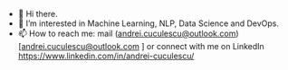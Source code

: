 - 👋 Hi there.
- 👀 I’m interested in Machine Learning, NLP, Data Science and DevOps.
- 📫 How to reach me: mail (andrei.cuculescu@outlook.com)[andrei.cuculescu@outlook.com ] or connect with me on LinkedIn https://www.linkedin.com/in/andrei-cuculescu/

<!---
QQlesQ/QQlesQ is a ✨ special ✨ repository because its `README.md` (this file) appears on your GitHub profile.
You can click the Preview link to take a look at your changes.
--->
